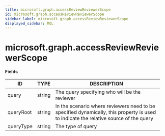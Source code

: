 ```yaml
---
title: microsoft.graph.accessReviewReviewerScope
id: microsoft.graph.accessReviewReviewerScope
sidebar_label: microsoft.graph.accessReviewReviewerScope
displayed_sidebar: MQL
---
```


# microsoft.graph.accessReviewReviewerScope

**Fields**

| ID        | TYPE   | DESCRIPTION                                                                                                                          |
| --------- | ------ | ------------------------------------------------------------------------------------------------------------------------------------ |
| query     | string | The query specifying who will be the reviewer                                                                                        |
| queryRoot | string | In the scenario where reviewers need to be specified dynamically, this property is used to indicate the relative source of the query |
| queryType | string | The type of query                                                                                                                    |
